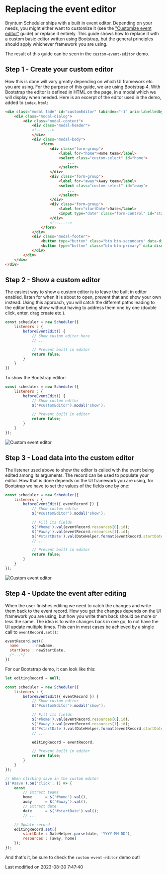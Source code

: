 # Replacing the event editor

Bryntum Scheduler ships with a built in event editor. Depending on your needs, you might either want to customize it
(see the ["Customize event editor"](#Scheduler/guides/customization/eventedit.md) guide) or replace it entirely. This guide shows how to replace it with a custom basic
editor written using Bootstrap, but the general principles should apply whichever framework you are using.

The result of this guide can be seen in the `custom-event-editor` demo.

## Step 1 - Create your custom editor

How this is done will vary greatly depending on which UI framework etc. you are using. For the purpose of this guide, we
are using Bootstrap 4. With Bootstrap the editor is defined in HTML on the page, in a modal which we will display when
needed. Here is an excerpt of the editor used in the demo, added to `index.html`:

```html
<div class="modal fade" id="customEditor" tabindex="-1" aria-labelledby="customEditorLabel" aria-hidden="true">
	<div class="modal-dialog">
		<div class="modal-content">
			<div class="modal-header">
			<!--...-->
			</div>
			<div class="modal-body">
				<form>
					<div class="form-group">
						<label for="home">Home team</label>
						<select class="custom-select" id="home">
							...
						</select>
					</div>
					<div class="form-group">
						<label for="away">Away team</label>
						<select class="custom-select" id="away">
							...
						</select>
					</div>
					<div class="form-group">
						<label for="startDate">Date</label>
						<input type="date" class="form-control" id="startDate">
					</div>
					<!--...-->
				</form>
			</div>
			<div class="modal-footer">
				<button type="button" class="btn btn-secondary" data-dismiss="modal">Cancel</button>
				<button type="button" class="btn btn-primary" data-dismiss="modal" id="save">Save changes</button>
			</div>
		</div>
	</div>
</div>
```

## Step 2 - Show a custom editor

The easiest way to show a custom editor is to leave the built in editor enabled, listen for when it is about to open,
prevent that and show your own instead. Using this approach, you will catch the different paths leading to the editor
being show without having to address them one by one (double click, enter, drag create etc.).

```javascript
const scheduler = new Scheduler({
    listeners : {
        beforeEventEdit() {
            // Show custom editor here
            // ...

            // Prevent built in editor
            return false;
        }
    }
})
```

To show the Bootstrap editor:

```javascript
const scheduler = new Scheduler({
    listeners : {
        beforeEventEdit() {
            // Show custom editor
            $('#customEditor').modal('show');

            // Prevent built in editor
            return false;
        }
    }
});
```

<img src="Scheduler/custom-editor-1.png" alt="Custom event editor"/>

## Step 3 - Load data into the custom editor

The listener used above to show the editor is called with the event being edited among its arguments. The record can be
used to populate your editor. How that is done depends on the UI framework you are using, for Bootstrap we have to set
the values of the fields one by one:

```javascript
const scheduler = new Scheduler({
    listeners : {
        beforeEventEdit({ eventRecord }) {
            // Show custom editor
            $('#customEditor').modal('show');

            // Fill its fields
            $('#home').val(eventRecord.resources[0].id);
            $('#away').val(eventRecord.resources[1].id);
            $('#startDate').val(DateHelper.format(eventRecord.startDate, 'YYYY-MM-DD'));
            // ...

            // Prevent built in editor
            return false;
        }
    }
});
```

<img src="Scheduler/custom-editor-2.png" alt="Custom event editor"/>

## Step 4 - Update the event after editing

When the user finishes editing we need to catch the changes and write them back to the event record. How you get the
changes depends on the UI framework you are using, but how you write them back should be more or less the same. The idea
is to write changes back in one go, to not have the UI update multiple times. This can in most cases be achieved by a
single call to `eventRecord.set()`:

```javascript
eventRecord.set({
  name      : newName,
  startDate : newStartDate,
  /*...*/
})
```

For our Bootstrap demo, it can look like this:

```javascript
let editingRecord = null;

const scheduler = new Scheduler({
    listeners : {
        beforeEventEdit({ eventRecord }) {
            // Show custom editor
            $('#customEditor').modal('show');

            // Fill its fields
            $('#home').val(eventRecord.resources[0].id);
            $('#away').val(eventRecord.resources[1].id);
            $('#startDate').val(DateHelper.format(eventRecord.startDate, 'YYYY-MM-DD'));
            // ...

            editingRecord = eventRecord;

            // Prevent built in editor
            return false;
        }
    }
});

// When clicking save in the custom editor
$('#save').on('click', () => {
    const
        // Extract teams
        home      = $('#home').val(),
        away      = $('#away').val(),
        // Extract date
        date      = $('#startDate').val();
        // ...

    // Update record
    editingRecord.set({
        startDate : DateHelper.parse(date, 'YYYY-MM-DD'),
        resources : [away, home]
    });
});
```

And that's it, be sure to check the `custom-event-editor` demo out!


<p class="last-modified">Last modified on 2023-08-30 7:47:40</p>